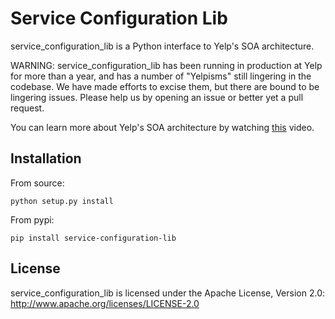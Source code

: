 # Service Configuration Lib

service_configuration_lib is a Python interface to Yelp's SOA architecture.

WARNING: service_configuration_lib has been running in production at Yelp for more than a year, and
has a number of "Yelpisms" still lingering in the codebase. We have made efforts
to excise them, but there are bound to be lingering issues. Please help us by
opening an issue or better yet a pull request.

You can learn more about Yelp's SOA architecture by watching
[this](https://t.co/5khQ5KHDWL) video.

## Installation

From source:

    python setup.py install

From pypi:

    pip install service-configuration-lib


## License

service_configuration_lib is licensed under the Apache License, Version 2.0: http://www.apache.org/licenses/LICENSE-2.0
